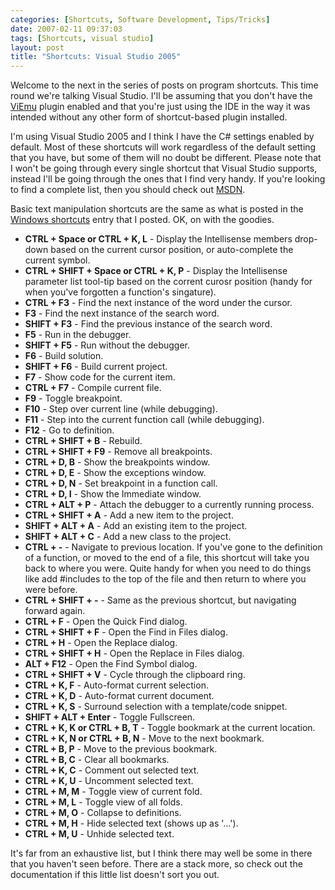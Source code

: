 ```yaml
---
categories: [Shortcuts, Software Development, Tips/Tricks]
date: 2007-02-11 09:37:03
tags: [Shortcuts, visual studio]
layout: post
title: "Shortcuts: Visual Studio 2005"
---
```

Welcome to the next in the series of posts on program shortcuts. This time round we're talking Visual Studio. I'll be assuming that you don't have the <a href="http://www.viemu.com/" title="ViEmu" target="_blank">ViEmu</a> plugin enabled and that you're just using the IDE in the way it was intended without any other form of shortcut-based plugin installed.

I'm using Visual Studio 2005 and I think I have the C# settings enabled by default. Most of these shortcuts will work regardless of the default setting that you have, but some of them will no doubt be different. Please note that I won't be going through every single shortcut that Visual Studio supports, instead I'll be going through the ones that I find very handy. If you're looking to find a complete list, then you should check out <a href="http://msdn.microsoft.com/" title="MSDN" target="_blank">MSDN</a>.

Basic text manipulation shortcuts are the same as what is posted in the <a href="/posts/shortcuts-windows/trackback/" title="Shortcuts: Windows">Windows shortcuts</a> entry that I posted. OK, on with the goodies.

<ul>
<li><strong>CTRL + Space or CTRL + K, L</strong> - Display the Intellisense members drop-down based on the current cursor position, or auto-complete the current symbol.</li>
<li><strong>CTRL + SHIFT + Space or CTRL + K, P</strong> - Display the Intellisense parameter list tool-tip based on the corrent curosr position (handy for when you've forgotten a function's singature).</li>
<li><strong>CTRL + F3</strong> - Find the next instance of the word under the cursor.</li>
<li><strong>F3</strong> - Find the next instance of the search word.</li>
<li><strong>SHIFT + F3</strong> - Find the previous instance of the search word.</li>
<li><strong>F5</strong> - Run in the debugger.</li>
<li><strong>SHIFT + F5</strong> - Run without the debugger.</li>
<li><strong>F6</strong> - Build solution.</li>
<li><strong>SHIFT + F6</strong> - Build current project.</li>
<li><strong>F7</strong> - Show code for the current item.</li>
<li><strong>CTRL + F7</strong> - Compile current file.</li>
<li><strong>F9</strong> - Toggle breakpoint.</li>
<li><strong>F10</strong> - Step over current line (while debugging).</li>
<li><strong>F11</strong> - Step into the current function call (while debugging).</li>
<li><strong>F12</strong> - Go to definition.</li>
<li><strong>CTRL + SHIFT + B</strong> - Rebuild.</li>
<li><strong>CTRL + SHIFT + F9</strong> - Remove all breakpoints.</li>
<li><strong>CTRL + D, B</strong> - Show the breakpoints window.</li>
<li><strong>CTRL + D, E</strong> - Show the exceptions window.</li>
<li><strong>CTRL + D, N</strong> - Set breakpoint in a function call.</li>
<li><strong>CTRL + D, I</strong> - Show the Immediate window.</li>
<li><strong>CTRL + ALT + P</strong> - Attach the debugger to a currently running process.</li>
<li><strong>CTRL + SHIFT + A</strong> - Add a new item to the project.</li>
<li><strong>SHIFT + ALT + A</strong> - Add an existing item to the project.</li>
<li><strong>SHIFT + ALT + C</strong> - Add a new class to the project.</li>
<li><strong>CTRL + &#45;</strong> - Navigate to previous location. If you've gone to the definition of a function, or moved to the end of a file, this shortcut will take you back to where you were. Quite handy for when you need to do things like add #includes to the top of the file and then return to where you were before.</li>
<li><strong>CTRL + SHIFT + &#45;</strong> - Same as the previous shortcut, but navigating forward again.</li>
<li><strong>CTRL + F</strong> - Open the Quick Find dialog.</li>
<li><strong>CTRL + SHIFT + F</strong> - Open the Find in Files dialog.</li>
<li><strong>CTRL + H</strong> - Open the Replace dialog.</li>
<li><strong>CTRL + SHIFT + H</strong> - Open the Replace in Files dialog.</li>
<li><strong>ALT + F12</strong> - Open the Find Symbol dialog.</li>
<li><strong>CTRL + SHIFT + V</strong> - Cycle through the clipboard ring.</li>
<li><strong>CTRL + K, F</strong> - Auto-format current selection.</li>
<li><strong>CTRL + K, D</strong> - Auto-format current document.</li>
<li><strong>CTRL + K, S</strong> - Surround selection with a template/code snippet.</li>
<li><strong>SHIFT + ALT + Enter</strong> - Toggle Fullscreen.</li>
<li><strong>CTRL + K, K or CTRL + B, T</strong> - Toggle bookmark at the current location.</li>
<li><strong>CTRL + K, N or CTRL + B, N</strong> - Move to the next bookmark.</li>
<li><strong>CTRL + B, P</strong> - Move to the previous bookmark.</li>
<li><strong>CTRL + B, C</strong> - Clear all bookmarks.</li>
<li><strong>CTRL + K, C</strong> - Comment out selected text.</li>
<li><strong>CTRL + K, U</strong> - Uncomment selected text.</li>
<li><strong>CTRL + M, M</strong> - Toggle view of current fold.</li>
<li><strong>CTRL + M, L</strong> - Toggle view of all folds.</li>
<li><strong>CTRL + M, O</strong> - Collapse to definitions.</li>
<li><strong>CTRL + M, H</strong> - Hide selected text (shows up as '...').</li>
<li><strong>CTRL + M, U</strong> - Unhide selected text.</li>
</ul>
It's far from an exhaustive list, but I think there may well be some in there that you haven't seen before. There are a stack more, so check out the documentation if this little list doesn't sort you out.
